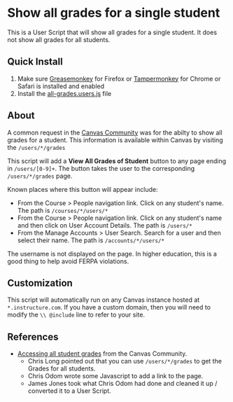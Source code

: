 # Show all grades for a single student
This is a User Script that will show all grades for a single student. It does not show all grades for all students.

## Quick Install
1. Make sure [Greasemonkey](https://addons.mozilla.org/en-us/firefox/addon/greasemonkey/) for Firefox or [Tampermonkey](http://tampermonkey.net/) for Chrome or Safari is installed and enabled
2. Install the [all-grades.users.js](https://github.com/jamesjonesmath/canvancement/raw/master/grades/all-grades.user.js) file 
## About
A common request in the [Canvas Community](https://community.canvaslms.com) was for the abilty to show all grades for a student. This information is available within Canvas by visiting the  `/users/*/grades`

This script will add a **View All Grades of Student** button to any page ending in `/users/[0-9]+`. The button takes the user to the corresponding `/users/*/grades` page.

Known places where this button will appear include:
* From the Course > People navigation link. Click on any student's name. The path is `/courses/*/users/*`
* From the Course > People navigation link. Click on any student's name and then click on User Account Details. The path is `/users/*`
* From the Manage Accounts > User Search. Search for a user and then select their name. The path is `/accounts/*/users/*`

The username is not displayed on the page. In higher education, this is a good thing to help avoid FERPA violations.

## Customization
This script will automatically run on any Canvas instance hosted at ``*.instructure.com``. If you have a custom domain, then you will need to modify the `\\ @include` line to refer to your site.

## References
* [Accessing all student grades](https://community.canvaslms.com/message/14314) from the Canvas Community. 
  * Chris Long pointed out that you can use `/users/*/grades` to get the Grades for all students. 
  * Chris Odom wrote some Javascript to add a link to the page. 
  * James Jones took what Chris Odom had done and cleaned it up / converted it to a User Script.
